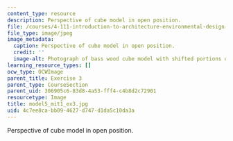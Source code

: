 ```yaml
---
content_type: resource
description: Perspective of cube model in open position.
file: /courses/4-111-introduction-to-architecture-environmental-design-spring-2014/4c7ee8cabb094627d747d1da5c10da3a_model5_mit1_ex3.jpg
file_type: image/jpeg
image_metadata:
  caption: Perspective of cube model in open position.
  credit: ''
  image-alt: Photograph of bass wood cube model with shifted portions of the cube.
learning_resource_types: []
ocw_type: OCWImage
parent_title: Exercise 3
parent_type: CourseSection
parent_uid: 306905c6-83d8-4a53-fff4-c4b8d2c72901
resourcetype: Image
title: model5_mit1_ex3.jpg
uid: 4c7ee8ca-bb09-4627-d747-d1da5c10da3a
---
```

Perspective of cube model in open position.

